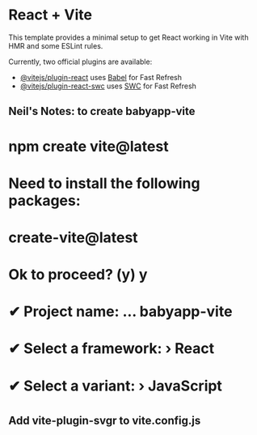 # React + Vite

This template provides a minimal setup to get React working in Vite with HMR and some ESLint rules.

Currently, two official plugins are available:

- [@vitejs/plugin-react](https://github.com/vitejs/vite-plugin-react/blob/main/packages/plugin-react/README.md) uses [Babel](https://babeljs.io/) for Fast Refresh
- [@vitejs/plugin-react-swc](https://github.com/vitejs/vite-plugin-react-swc) uses [SWC](https://swc.rs/) for Fast Refresh


## Neil's Notes: to create babyapp-vite
# npm create vite@latest
# Need to install the following packages:
#   create-vite@latest
# Ok to proceed? (y) y
# ✔ Project name: … babyapp-vite
# ✔ Select a framework: › React
# ✔ Select a variant: › JavaScript
#
## Add vite-plugin-svgr to vite.config.js
